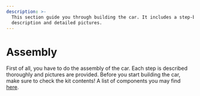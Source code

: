 ```yaml
---
description: >-
  This section guide you through building the car. It includes a step-by-step
  description and detailed pictures.
---
```


# Assembly

First of all, you have to do the assembly of the car. Each step is described thoroughly and pictures are provided. Before you start building the car, make sure to check the kit contents! A list of components you may find [here](https://nxp.gitbook.io/nxp-cup-hardware-reference-alamak/~/drafts/-Lb8Dvmn1-JOE4hnq3qq/primary/kit-contents).


